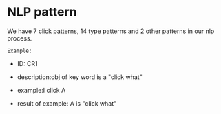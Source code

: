 # NLP pattern

We have 7 click patterns, 14 type patterns and 2 other patterns in our nlp process.


`Example:`

- ID:	CR1  

- description:obj of key word is a "click what"	

- example:I click A

- result of example: A is "click what"
